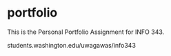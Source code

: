 # portfolio

This is the Personal Portfolio Assignment for INFO 343.

students.washington.edu/uwagawas/info343